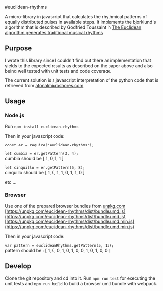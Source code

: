 #euclidean-rhythms

A micro-library in javascript that calculates the rhythmical patterns of equally distributed pulses in available steps.
It implements the bjorklund's algorithm that is described by Godfried Toussaint in [The Euclidean algorithm generates traditional musical rhythms](http://cgm.cs.mcgill.ca/~godfried/publications/banff.pdf)

## Purpose

I wrote this library since I couldn't find out there an implementation that yields to the expected results as described on the paper above and also being well tested with unit tests and code coverage.

The current solution is a javascript interpretation of the python code that is retrieved from [atonalmicroshores.com](http://www.atonalmicroshores.com/2014/03/bjorklund-py/)

## Usage

### Node.js 
Run `npm install euclidean-rhythms`

Then in your javascript code:

`const er = require('euclidean-rhythms');`

`let cumbia = er.getPattern(3, 4);`<br />
cumbia should be [ 1, 0, 1, 1 ]

`let cinquillo = er.getPattern(5, 8);`<br />
cinquillo should be [ 1, 0, 1, 1, 0, 1, 1, 0 ]

etc ...

### Browser
Use one of the prepared browser bundles from [unpkg.com](https://unpkg.com) <br />
[https://unpkg.com/euclidean-rhythms/dist/bundle.umd.js](https://unpkg.com/euclidean-rhythms/dist/bundle.umd.js) <br />
[https://unpkg.com/euclidean-rhythms/dist/bundle.umd.min.js](https://unpkg.com/euclidean-rhythms/dist/bundle.umd.min.js) <br />

Then in your javascript code:

`var pattern = euclideanRhythms.getPattern(5, 13);`<br />
 pattern should be : [ 1, 0, 0, 1, 0, 1, 0, 0, 1, 0, 1, 0, 0 ]

## Develop

Clone the git repository and cd into it. 
Run `npm run test` for executing the unit tests and `npm run build` to build a browser umd bundle with webpack.
